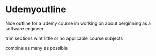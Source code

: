 # Udemyoutline
Nice outline for a udemy course im working on about berginning as a software engineer


trim sections wiht little or no applicable course subjects

combine as many as possible
